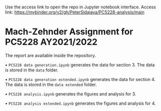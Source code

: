 Use the access link to open the repo in Jupyter notebook interface.
Access link: https://mybinder.org/v2/gh/PeterSidajaya/PC5228-analysis/main

# Mach-Zehnder Assignment for PC5228 AY2021/2022 #

The report are available inside the repository.

• `PC5228 data generation.ipynb` generates the data for section 3. The data is stored in the `data` folder.

• `PC5228 data generation extended.ipynb` generates the data for section 4. The data is stored in the `data extended` folder.

• `PC5228 analysis.ipynb` generates the figures and analysis for 3.

• `PC5228 analysis extended.ipynb` generates the figures and analysis for 4.
